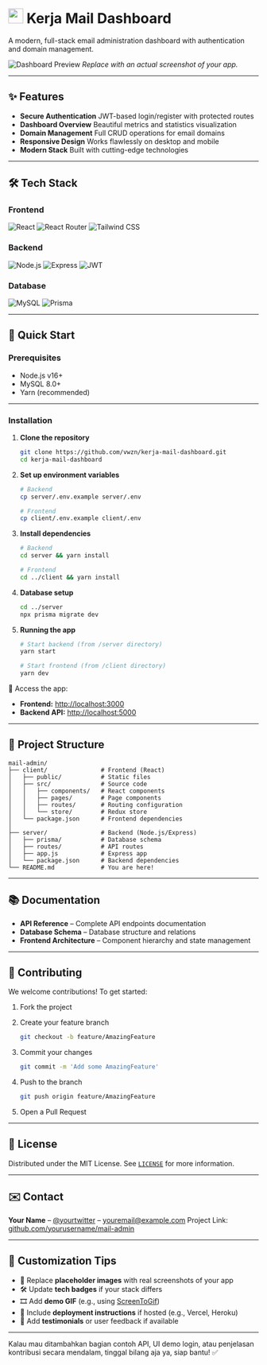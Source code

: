 
# <img src="https://img.icons8.com/color/48/000000/react-native.png" width="30"/> Kerja Mail Dashboard

A modern, full-stack email administration dashboard with authentication and domain management.

![Dashboard Preview](https://i.imgur.com/JqkXbQj.png)
*Replace with an actual screenshot of your app.*

---

## ✨ Features

* **Secure Authentication**
  JWT-based login/register with protected routes
* **Dashboard Overview**
  Beautiful metrics and statistics visualization
* **Domain Management**
  Full CRUD operations for email domains
* **Responsive Design**
  Works flawlessly on desktop and mobile
* **Modern Stack**
  Built with cutting-edge technologies

---

## 🛠 Tech Stack

### Frontend

![React](https://img.shields.io/badge/React-20232A?style=for-the-badge\&logo=react\&logoColor=61DAFB)
![React Router](https://img.shields.io/badge/React_Router-CA4245?style=for-the-badge\&logo=react-router\&logoColor=white)
![Tailwind CSS](https://img.shields.io/badge/Tailwind_CSS-38B2AC?style=for-the-badge\&logo=tailwind-css\&logoColor=white)

### Backend

![Node.js](https://img.shields.io/badge/Node.js-339933?style=for-the-badge\&logo=nodedotjs\&logoColor=white)
![Express](https://img.shields.io/badge/Express-000000?style=for-the-badge\&logo=express\&logoColor=white)
![JWT](https://img.shields.io/badge/JWT-000000?style=for-the-badge\&logo=JSON%20web%20tokens\&logoColor=white)

### Database

![MySQL](https://img.shields.io/badge/MySQL-005C84?style=for-the-badge\&logo=mysql\&logoColor=white)
![Prisma](https://img.shields.io/badge/Prisma-3982CE?style=for-the-badge\&logo=Prisma\&logoColor=white)

---

## 🚀 Quick Start

### Prerequisites

* Node.js v16+
* MySQL 8.0+
* Yarn (recommended)

---

### Installation

1. **Clone the repository**

   ```bash
   git clone https://github.com/vwzn/kerja-mail-dashboard.git
   cd kerja-mail-dashboard
   ```

2. **Set up environment variables**

   ```bash
   # Backend
   cp server/.env.example server/.env

   # Frontend
   cp client/.env.example client/.env
   ```

3. **Install dependencies**

   ```bash
   # Backend
   cd server && yarn install

   # Frontend
   cd ../client && yarn install
   ```

4. **Database setup**

   ```bash
   cd ../server
   npx prisma migrate dev
   ```

5. **Running the app**

   ```bash
   # Start backend (from /server directory)
   yarn start

   # Start frontend (from /client directory)
   yarn dev
   ```

📍 Access the app:

* **Frontend:** [http://localhost:3000](http://localhost:3000)
* **Backend API:** [http://localhost:5000](http://localhost:5000)

---

## 🌟 Project Structure

```
mail-admin/
├── client/               # Frontend (React)
│   ├── public/           # Static files
│   ├── src/              # Source code
│   │   ├── components/   # React components
│   │   ├── pages/        # Page components
│   │   ├── routes/       # Routing configuration
│   │   └── store/        # Redux store
│   └── package.json      # Frontend dependencies
│
├── server/               # Backend (Node.js/Express)
│   ├── prisma/           # Database schema
│   ├── routes/           # API routes
│   ├── app.js            # Express app
│   └── package.json      # Backend dependencies
└── README.md             # You are here!
```

---

## 📚 Documentation

* **API Reference** – Complete API endpoints documentation
* **Database Schema** – Database structure and relations
* **Frontend Architecture** – Component hierarchy and state management

---

## 🤝 Contributing

We welcome contributions!
To get started:

1. Fork the project
2. Create your feature branch

   ```bash
   git checkout -b feature/AmazingFeature
   ```
3. Commit your changes

   ```bash
   git commit -m 'Add some AmazingFeature'
   ```
4. Push to the branch

   ```bash
   git push origin feature/AmazingFeature
   ```
5. Open a Pull Request

---

## 📜 License

Distributed under the MIT License.
See [`LICENSE`](./LICENSE) for more information.

---

## ✉️ Contact

**Your Name** – [@yourtwitter](https://twitter.com/yourtwitter) – [youremail@example.com](mailto:youremail@example.com)
Project Link: [github.com/yourusername/mail-admin](https://github.com/yourusername/mail-admin)

---

## 🎨 Customization Tips

* 🔁 Replace **placeholder images** with real screenshots of your app
* 🛠 Update **tech badges** if your stack differs
* 🎞 Add **demo GIF** (e.g., using [ScreenToGif](https://www.screentogif.com/))
* 🚀 Include **deployment instructions** if hosted (e.g., Vercel, Heroku)
* 💬 Add **testimonials** or user feedback if available

---

Kalau mau ditambahkan bagian contoh API, UI demo login, atau penjelasan kontribusi secara mendalam, tinggal bilang aja ya, siap bantu! ✅

